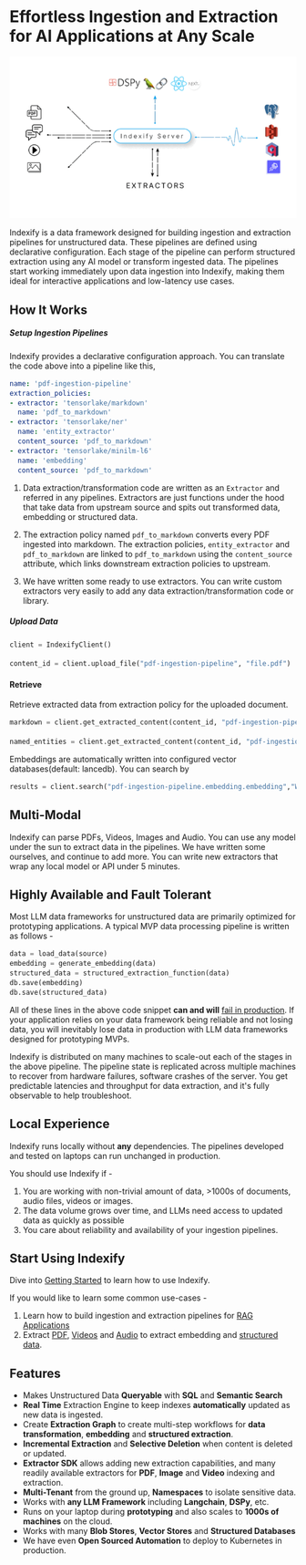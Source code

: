 # Effortless Ingestion and Extraction for AI Applications at Any Scale

![Indexify High Level](images/Indexify_KAT.gif)

Indexify is a data framework designed for building ingestion and extraction pipelines for unstructured data. These pipelines are defined using declarative configuration. Each stage of the pipeline can perform structured extraction using any AI model or transform ingested data. The pipelines start working immediately upon data ingestion into Indexify, making them ideal for interactive applications and low-latency use cases.

## How It Works

##### Setup Ingestion Pipelines

Indexify provides a declarative configuration approach. You can translate the code above into a pipeline like this,
```yaml
name: 'pdf-ingestion-pipeline'
extraction_policies:
- extractor: 'tensorlake/markdown'
  name: 'pdf_to_markdown'
- extractor: 'tensorlake/ner'
  name: 'entity_extractor'
  content_source: 'pdf_to_markdown'
- extractor: 'tensorlake/minilm-l6'
  name: 'embedding'
  content_source: 'pdf_to_markdown'
```

1. Data extraction/transformation code are written as an `Extractor` and referred in any pipelines. Extractors are just functions under the hood that take data from upstream source and spits out transformed data, embedding or structured data. 

2. The extraction policy named `pdf_to_markdown` converts every PDF ingested into markdown. The extraction policies, `entity_extractor` and `pdf_to_markdown` are linked to `pdf_to_markdown` using the `content_source` attribute, which links downstream extraction policies to upstream. 

3. We have written some ready to use extractors. You can write custom extractors very easily to add any data extraction/transformation code or library.

##### Upload Data 
```python
client = IndexifyClient()

content_id = client.upload_file("pdf-ingestion-pipeline", "file.pdf")
```

#### Retrieve
Retrieve extracted data from extraction policy for the uploaded document.
```python
markdown = client.get_extracted_content(content_id, "pdf-ingestion-pipeline", "pdf_to_markdown")

named_entities = client.get_extracted_content(content_id, "pdf-ingestion-pipeline", "entity_extractor")
```

Embeddings are automatically written into configured vector databases(default: lancedb).
You can search by 
```python
results = client.search("pdf-ingestion-pipeline.embedding.embedding","Who won the 2017 NBA finals?", k=3)
```

## Multi-Modal 
Indexify can parse PDFs, Videos, Images and Audio. You can use any model under the sun to extract data in the pipelines. We have written some ourselves, and continue to add more. You can write new extractors that wrap any local model or API under 5 minutes.

## Highly Available and Fault Tolerant
Most LLM data frameworks for unstructured data are primarily optimized for prototyping applications. A typical MVP data processing pipeline is written as follows -
```python
data = load_data(source)
embedding = generate_embedding(data) 
structured_data = structured_extraction_function(data)
db.save(embedding)
db.save(structured_data)
```
All of these lines in the above code snippet **can and will** [fail in production](https://www.somethingsimilar.com/2013/01/14/notes-on-distributed-systems-for-young-bloods/). If your application relies on your data framework being reliable and not losing data, you will inevitably lose data in production with LLM data frameworks designed for prototyping MVPs.

Indexify is distributed on many machines to scale-out each of the stages in the above pipeline. The pipeline state is replicated across multiple machines to recover from hardware failures, software crashes of the server. You get predictable latencies and throughput for data extraction, and it's fully observable to help troubleshoot. 


## Local Experience
Indexify runs locally without **any** dependencies. The pipelines developed and tested on laptops can run unchanged in production.

You should use Indexify if - 

1. You are working with non-trivial amount of data, >1000s of documents, audio files, videos or images. 
2. The data volume grows over time, and LLMs need access to updated data as quickly as possible
3. You care about reliability and availability of your ingestion pipelines. 

## Start Using Indexify

Dive into [Getting Started](getting_started.md) to learn how to use Indexify.

If you would like to learn some common use-cases - 

1. Learn how to build ingestion and extraction pipelines for [RAG Applications](usecases/rag.md)
2. Extract [PDF](usecases/pdf_extraction.md), [Videos](usecases/video_rag.md) and [Audio](usecases/audio_extraction.md) to extract embedding and [structured data](usecases/image_retrieval.md).

## Features

* Makes Unstructured Data **Queryable** with **SQL** and **Semantic Search**
* **Real Time** Extraction Engine to keep indexes **automatically** updated as new data is ingested.
* Create **Extraction Graph** to create multi-step workflows for **data transformation**, **embedding** and **structured extraction**.
* **Incremental Extraction** and **Selective Deletion** when content is deleted or updated.
* **Extractor SDK** allows adding new extraction capabilities, and many readily available extractors for **PDF**, **Image** and **Video** indexing and extraction.
* **Multi-Tenant** from the ground up, **Namespaces** to isolate sensitive data.
* Works with **any LLM Framework** including **Langchain**, **DSPy**, etc.
* Runs on your laptop during **prototyping** and also scales to **1000s of machines** on the cloud.
* Works with many **Blob Stores**, **Vector Stores** and **Structured Databases**
* We have even **Open Sourced Automation** to deploy to Kubernetes in production.

